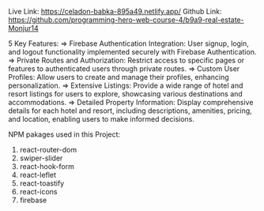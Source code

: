 Live Link: https://celadon-babka-895a49.netlify.app/
Github Link: https://github.com/programming-hero-web-course-4/b9a9-real-estate-Monjur14

5 Key Features:
=> Firebase Authentication Integration: User signup, login, and logout functionality implemented securely with Firebase Authentication.
=> Private Routes and Authorization: Restrict access to specific pages or features to authenticated users through private routes.
=> Custom User Profiles: Allow users to create and manage their profiles, enhancing personalization.
=> Extensive Listings: Provide a wide range of hotel and resort listings for users to explore, showcasing various destinations and accommodations.
=> Detailed Property Information: Display comprehensive details for each hotel and resort, including descriptions, amenities, pricing, and location,    enabling users to make informed decisions.

NPM pakages used in this Project:
1. react-router-dom
2. swiper-slider
3. react-hook-form
4. react-leflet
5. react-toastify
6. react-icons
7. firebase
